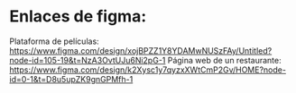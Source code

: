 # Enlaces de figma:

Plataforma de películas: https://www.figma.com/design/xojBPZZ1Y8YDAMwNUSzFAy/Untitled?node-id=105-19&t=NzA3OvtUJu6Ni2pG-1
Página web de un restaurante: https://www.figma.com/design/k2Xysc1y7qyzxXWtCmP2Gv/HOME?node-id=0-1&t=D8u5upZK9gnGPMfh-1
